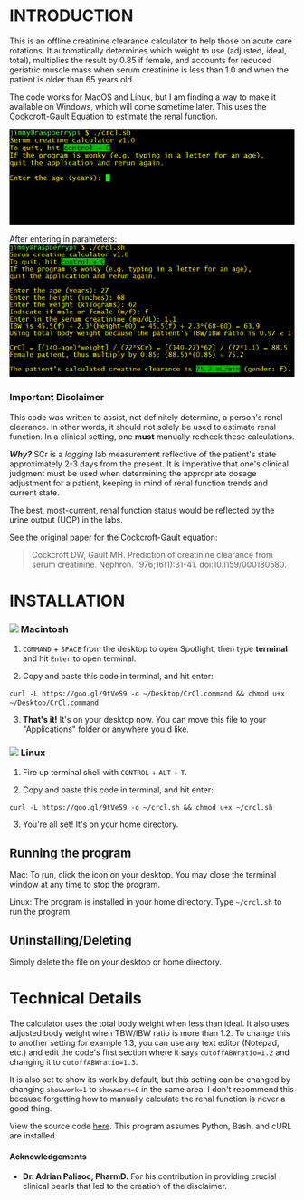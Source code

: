 # INTRODUCTION
This is an offline creatinine clearance calculator to help those on acute care rotations. 
It automatically determines which weight to use (adjusted, ideal, total), multiplies the result
by 0.85 if female, and accounts for reduced geriatric muscle mass when serum creatinine is less than
1.0 and when the patient is older than 65 years old.

The code works for MacOS and Linux, but I am finding a way to make it available on Windows, which will come sometime later. This uses the Cockcroft-Gault Equation to estimate the renal function.

![(Program when ran](img/run.png)

After entering in parameters:
![After entering in parameters](img/result.PNG)

### Important Disclaimer
This code was written to assist, not definitely determine, a person's renal clearance. In other words, it should not solely be used to estimate renal function. In a clinical setting, one **must** manually recheck these calculations.

**_Why?_** SCr is a *lagging* lab measurement reflective of the patient's state approximately 2-3 days from the present. It is imperative that one's clinical judgment must be used when determining the appropriate dosage adjustment for a patient, keeping in mind of renal function trends and current state.

The best, most-current, renal function status would be reflected by the urine output (UOP) in the labs.

See the original paper for the Cockcroft-Gault equation:
> Cockcroft DW, Gault MH. Prediction of creatinine clearance from serum creatinine. Nephron. 1976;16(1):31-41.
> doi:10.1159/000180580.


# INSTALLATION
### <img src="http://icons.iconarchive.com/icons/icons8/windows-8/256/Systems-Mac-Os-icon.png" width="20">   Macintosh
1. `COMMAND` + `SPACE` from the desktop to open Spotlight, then type **terminal** and hit `Enter` to open terminal.

2. Copy and paste this code in terminal, and hit enter:
```
curl -L https://goo.gl/9tVe59 -o ~/Desktop/CrCl.command && chmod u+x ~/Desktop/CrCl.command
```

3. **That's it!** It's on your desktop now. You can move this file to your "Applications" folder or anywhere you'd like.

### <img src="https://cdn4.iconfinder.com/data/icons/proglyphs-free/512/Linux_-_Tux-128.png" width="20">   Linux
1. Fire up terminal shell with `CONTROL` + `ALT` + `T`.

2. Copy and paste this code in terminal, and hit enter:
```
curl -L https://goo.gl/9tVe59 -o ~/crcl.sh && chmod u+x ~/crcl.sh
```

3. You're all set! It's on your home directory.

## Running the program
Mac: To run, click the icon on your desktop. You may close the terminal window at any time to stop the program.

Linux: The program is installed in your home directory. Type `~/crcl.sh` to run the program.

## Uninstalling/Deleting
Simply delete the file on your desktop or home directory.


# Technical Details
The calculator uses the total body weight when less than ideal. It also uses adjusted body weight when TBW/IBW ratio is more than 1.2. 
To change this to another setting for example 1.3, you can use any text editor (Notepad, etc.) and edit the code's first section where it says `cutoffABWratio=1.2`
and changing it to `cutoffABWratio=1.3`.
 
 
It is also set to show its work by default, but this setting can be changed by changing `showwork=1` to `showwork=0` in the same area. I don't recommend this because forgetting how to manually calculate the renal function is never a good thing.

View the source code [here](https://github.com/jimeelicious/creatineCalculator/blob/master/crcl.sh). This program assumes Python, Bash, and cURL are installed.

#### Acknowledgements
- **Dr. Adrian Palisoc, PharmD.**
For his contribution in providing crucial clinical pearls that led to the creation of the disclaimer.
